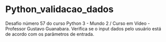 # Python_validacao_dados
Desafio número 57 do curso Python 3 - Mundo 2 / Curso em Vídeo - Professor Gustavo Guanabara.
Verifica se o input dados pelo usuário está de acordo com os parâmetros de entrada.
